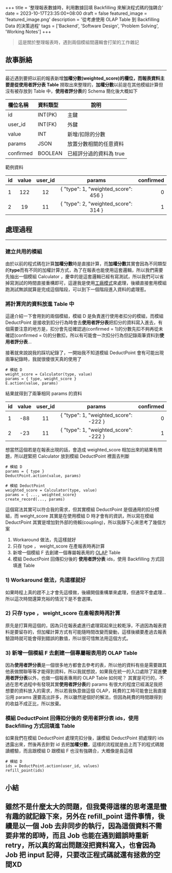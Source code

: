 +++
title = '整理報表數據時，利用數據回填 Backfilling 來解決程式碼的強耦合'
date = 2023-10-17T23:35:00+08:00
draft = false
featured_image = 'featured_image.png'
description = '從考慮使用 OLAP Table 到 Backfilling Data 的決策過程'
tags = ['Backend', 'Software Design', 'Problem Solving', 'Working Notes']
+++
> 這是關於整理報表時，遇到兩個模組間邏輯會打架的工作雜記
## 故事脈絡
---
最近遇到要把以前的報表新增**加權分數(weighted_score)**的欄位，而報表資料主要是從**使用者評分表 Table** 撈取出來整理的，**加權分數**以前是在其他模組計算但沒有被存放到 Table 中，**使用者評分表**的 Schema 簡化後大概如下

| 欄位名稱    | 資料類型 | 說明                          |
|:-----------|:-------|-------------------------------|
| id         | INT(PK) | 主鍵                          |
| user_id    | INT(FK) | 外鍵                          |
| value      | INT     | 新增/扣除的分數                 |
| params     | JSON    | 放置分數相關的任意資料           |
| confirmed  | BOOLEAN | 已經評分過的資料為 true         |

範例資料

| id | value | user_id | params                               |  confirmed   |
|----|:-----:|:-------:|:------------------------------------:|-------------:|
| 1  | 122   | 12      | { "type": 1, "weighted_score": 456 } | 0            |
| 2  | 19    | 11      | { "type": 2, "weighted_score": 314 } | 1            |

## 處理過程
---
### 建立共用的模組
由於以前的程式碼在計算**加權分數**時是直接計算，而**加權分數**其實會因為不同類型的**type**而有不同的加權計算方式，為了在報表也能使用這套邏輯，所以我們需要先抽出一個模組 Calculator ，慶幸的是這套邏輯已經有寫測試，所以我們可以省掉寫測試的時間直接重構即可，這邊我是使用[工廠模式](https://en.wikipedia.org/wiki/Factory_method_pattern)來處理，後續直接套用模組跑測試無誤就算是完成這個階段，可以到下一個階段進入資料的處理惹。
### 將計算完的資料放進 Table 中
這邊介紹一下會用到的兩個模組，模組 D 是負責進行使用者扣分的模組，而模組 DeductPoint 是接收到扣分行為時會去**使用者評分表**把扣分的資料寫入進去，有個需要注意的地方是，扣分會先從確認過(confirmed = 1)的分數先扣不夠再從未確認(confirmed = 0)的分數扣，所以有可能會一次扣分行為但記錄兩筆資料到**使用者評分表**...

接著就來說說我的踩坑紀錄了，一開始我不知道模組 DeductPoint 會有可能出現兩筆紀錄時，我就很傻很天真的使用了
```
# 模組 D
weight_score = Calculator(type, value)
params = { type, weight_score }
E.action(value, params)
```
結果就得到了兩筆相同 params 的資料

| id | value | user_id | params                                 |  confirmed   |
|----|:-----:|:-------:|:--------------------------------------:|-------------:|
| 1  | -88    | 11      | { "type": 1, "weighted_score": -222 } | 0            |
| 2  | -23    | 11      | { "type": 1, "weighted_score": -222 } | 1            |

想當然這個若是在報表出現的話，會造成 weighted_score 相加出來的結果有問題，所以趕緊把 Calculator 放到模組 DeductPoint 裡面去判斷
```
# 模組 D
params = { type }
DeductPoint.action(value, params)

# 模組 DeductPoint
weighted_score = Calculator(type, value)
params = { ..., weighted_score}
create_record(..., params)
```

這個寫法其實可以符合我的需求，但其實模組 DeductPoint 是個通用的扣分模組，而 weight_score 其實是在使用模組 D 時才會有的資訊，所以寫在模組 DeductPoint 其實是增加對外部的倚賴(coupling)，所以我靜下心來思考了幾個方案

1) Workaround 做法，先這樣就好
2) 只存 type ， weight_score 在產報表時再計算
3) 新增一個模組 F 去創建一個專屬報表用的 [OLAP](https://en.wikipedia.org/wiki/Online_analytical_processing) Table
4) 模組 DeductPoint 回傳扣分後的 **使用者評分表** ids，使用 Backfilling 方式回填進 Table

### 1) Workaround 做法，先這樣就好
如果時程上真的趕不上才會先這樣做，後續開個重構單來處理，但通常不會處理...
所以這次時間還算充裕的情況下是不會選擇。

### 2) 只存 type ， weight_score 在產報表時再計算
原先是打算用這個的，因為只在報表處進行處理寫起來比較乾淨，不過因為報表資料是要留存的，但加權計算方式有可能隨時間改變而變動，這樣後續要產過去報表驗證時就可能會得到錯誤的數值，所以很可惜無法用這個方式。

### 3) 新增一個模組 F 去創建一個專屬報表用的 OLAP Table
因為**使用者評分表**是一個很多地方都會去參考的表，所以他的資料有些是需要跟其他表做關聯等等才能得到資料，所以我就想說，如果我在統一的入口處除了寫進**使用者評分表**以外，也做一個報表專用的 OLAP Table 如何呢？
其實是可行的，不過在思考過程中有發現其實**使用者評分表**的 params 有很大的程度已經滿足我把想要的資料放入的需求，所以若我執意做這個 OLAP，耗費的工時可能會比我直接沿用 params 還要高出許多，所以雖然是個好的解法，但因為耗費的時間跟得到的收益不成正比，所以放棄。


### 模組 DeductPoint 回傳扣分後的 **使用者評分表** ids，使用 Backfilling 方式回填進 Table
如果我們在模組 DeductPoint 處理完扣分後，讓模組 DeductPoint 把處理的 ids 透露出來，然後再去針對 id 去把**加權分數**，這樣的流程就是由上而下的程式碼閱讀體驗，而且跟模組 D 跟模組 F 也沒有強耦合，大概像是長這樣
```
# 模組 D
ids = DeductPoint.action(user_id, values)
refill_point(ids)
```
## 小結
雖然不是什麼太大的問題，但我覺得這樣的思考還是蠻有趣的就記錄下來，另外在 refill_point 這件事情，後續是以一個 Job 去非同步的執行，因為這個資料不需要非常的即時，而且 Job 也能在遇到錯誤時重新 retry，所以真的寫出問題沒把資料寫入，也會因為 Job 把 input 記得，只要改正程式碼就還有拯救的空間XD 
---
